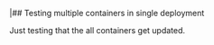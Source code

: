 |## Testing multiple containers in single deployment

Just testing that the all containers get updated.